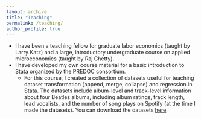 ```yaml
---
layout: archive
title: "Teaching"
permalink: /teaching/
author_profile: true
---
```


* I have been a teaching fellow for graduate labor economics (taught by Larry Katz) and a large, introductory undergraduate course on applied microeconomics (taught by Raj Chetty).
* I have developed my own course material for a basic introduction to Stata organized by the PREDOC consortium.
	* For this course, I created a collection of datasets useful for teaching dataset transformation (append, merge, collapse) and regression in Stata. The datasets include album-level and track-level information about four Beatles albums, including album ratings, track length, lead vocalists, and the number of song plays on Spotify (at the time I made the datasets). You can download the datasets [here](https://www.dropbox.com/sh/dilt20h2jmh5q6q/AADtLnq4KP6S_wlSVFGjpFJja?dl=0).
